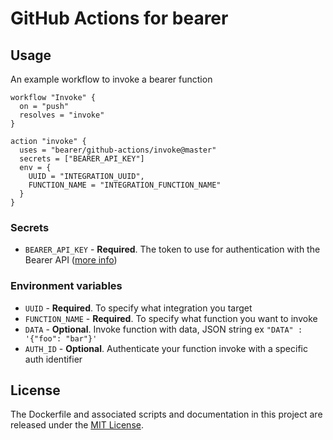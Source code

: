 # GitHub Actions for bearer

## Usage

An example workflow to invoke a bearer function

```
workflow "Invoke" {
  on = "push"
  resolves = "invoke"
}

action "invoke" {
  uses = "bearer/github-actions/invoke@master"
  secrets = ["BEARER_API_KEY"]
  env = {
    UUID = "INTEGRATION_UUID",
    FUNCTION_NAME = "INTEGRATION_FUNCTION_NAME"
  }
}

```

### Secrets

- `BEARER_API_KEY` - **Required**. The token to use for authentication with the Bearer API ([more info](https://app.bearer.sh/keys))

### Environment variables

- `UUID` - **Required**. To specify what integration you target
- `FUNCTION_NAME` - **Required**. To specify what function you want to invoke
- `DATA` - **Optional**. Invoke function with data, JSON string ex `"DATA" : '{"foo": "bar"}'`
- `AUTH_ID` - **Optional**. Authenticate your function invoke with a specific auth identifier

## License

The Dockerfile and associated scripts and documentation in this project are released under the [MIT License](LICENSE).
